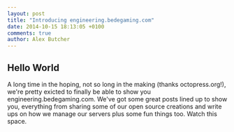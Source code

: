 ```yaml
---
layout: post
title: "Introducing engineering.bedegaming.com"
date: 2014-10-15 18:13:05 +0100
comments: true
author: Alex Butcher
---
```


Hello World
---

A long time in the hoping, not so long in the making (thanks octopress.org!), we're pretty exicted to finally be able to show you engineering.bedegaming.com.  We've got some great posts lined up to show you, everything from sharing some of our open source creations and write ups on how we manage our servers plus some fun things too.  Watch this space.
